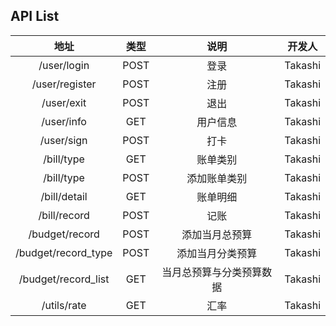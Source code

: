 ## API List

地址|类型|说明|开发人
:-:|:-:|:-:|:-:
/user/login|POST|登录|Takashi
/user/register|POST|注册|Takashi
/user/exit|POST|退出|Takashi
/user/info|GET|用户信息|Takashi
/user/sign|POST|打卡|Takashi
/bill/type|GET|账单类别|Takashi
/bill/type|POST|添加账单类别|Takashi
/bill/detail|GET|账单明细|Takashi
/bill/record|POST|记账|Takashi
/budget/record|POST|添加当月总预算|Takashi
/budget/record_type|POST|添加当月分类预算|Takashi
/budget/record_list|GET|当月总预算与分类预算数据|Takashi
/utils/rate|GET|汇率|Takashi